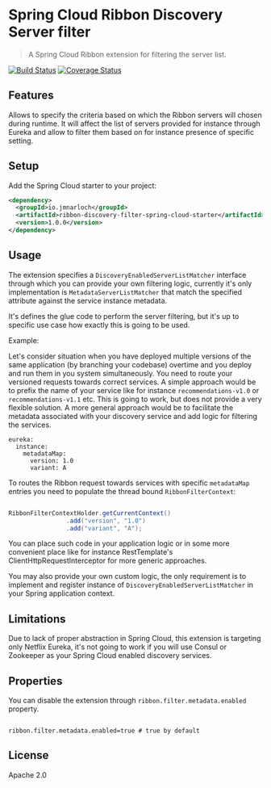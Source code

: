 # Spring Cloud Ribbon Discovery Server filter

> A Spring Cloud Ribbon extension for filtering the server list.

[![Build Status](https://travis-ci.org/jmnarloch/ribbon-discovery-filter-spring-cloud-starter.svg?branch=master)](https://travis-ci.org/jmnarloch/ribbon-discovery-filter-spring-cloud-starter)
[![Coverage Status](https://coveralls.io/repos/jmnarloch/ribbon-discovery-filter-spring-cloud-starter/badge.svg?branch=master&service=github)](https://coveralls.io/github/jmnarloch/ribbon-discovery-filter-spring-cloud-starter?branch=master)

## Features

Allows to specify the criteria based on which the Ribbon servers will chosen during runtime. It will affect the list of
servers provided for instance through Eureka and allow to filter them based on for instance presence of specific setting.

## Setup

Add the Spring Cloud starter to your project:

```xml
<dependency>
  <groupId>io.jmnarloch</groupId>
  <artifactId>ribbon-discovery-filter-spring-cloud-starter</artifactId>
  <version>1.0.0</version>
</dependency>
```

## Usage

The extension specifies a `DiscoveryEnabledServerListMatcher` interface through which you can provide your own filtering
logic, currently it's only implementation is `MetadataServerListMatcher` that match the specified attribute against the
service instance metadata.

It's defines the glue code to perform the server filtering, but it's up to specific use case how exactly this is going
to be used.

Example:

Let's consider situation when you have deployed multiple versions of the same application (by branching your codebase)
overtime and you deploy and run them in you system simultaneously. You need to route your versioned requests towards
correct services. A simple approach would be to prefix the name of your service like for instance `recommendations-v1.0`
or `recommendations-v1.1` etc. This is going to work, but does not provide a very flexible solution. A more general
approach would be to facilitate the metadata associated with your discovery service and add logic for filtering the services.

```
eureka:
  instance:
    metadataMap:
      version: 1.0
      variant: A
```

To routes the Ribbon request towards services with specific `metadataMap` entries you need to populate the thread bound
`RibbonFilterContext`:

```java

RibbonFilterContextHolder.getCurrentContext()
                .add("version", "1.0")
                .add("variant", "A");

```

You can place such code in your application logic or in some more convenient place like for instance RestTemplate's
ClientHttpRequestInterceptor for more generic approaches.

You may also provide your own custom logic, the only requirement is to implement and register instance of
`DiscoveryEnabledServerListMatcher` in your Spring application context.

## Limitations

Due to lack of proper abstraction in Spring Cloud, this extension is targeting only Netflix Eureka, it's not going to
work if you will use Consul or Zookeeper as your Spring Cloud enabled discovery services.

## Properties

You can disable the extension through `ribbon.filter.metadata.enabled` property.

```

ribbon.filter.metadata.enabled=true # true by default

```

## License

Apache 2.0